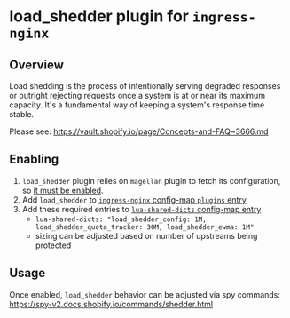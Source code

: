# load_shedder plugin for `ingress-nginx`

## Overview
Load shedding is the process of intentionally serving degraded responses or outright rejecting requests once a system is at or near its maximum capacity. It's a fundamental way of keeping a system's response time stable.

Please see: https://vault.shopify.io/page/Concepts-and-FAQ~3666.md

## Enabling
1. `load_shedder` plugin relies on `magellan` plugin to fetch its configuration, so [it must be enabled](../magellan/README.md#enabling).
2. Add `load_shedder` to [`ingress-nginx` config-map `plugins` entry](https://kubernetes.github.io/ingress-nginx/user-guide/nginx-configuration/configmap/#plugins)
3. Add these required entries to [`lua-shared-dicts` config-map entry](https://kubernetes.github.io/ingress-nginx/user-guide/nginx-configuration/configmap/#lua-shared-dicts)
    * `lua-shared-dicts: "load_shedder_config: 1M, load_shedder_quota_tracker: 30M, load_shedder_ewma: 1M"`
    * sizing can be adjusted based on number of upstreams being protected

## Usage
Once enabled, `load_shedder` behavior can be adjusted via spy commands: https://spy-v2.docs.shopify.io/commands/shedder.html

